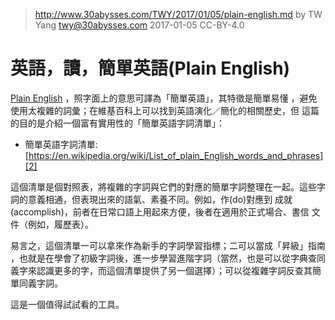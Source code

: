 ﻿> http://www.30abysses.com/TWY/2017/01/05/plain-english.md
> by TW Yang <twy@30abysses.com> 2017-01-05 CC-BY-4.0

# 英語，讀，簡單英語(Plain English)

[Plain English][1]  ，照字面上的意思可譯為「簡單英語」，其特徵是簡單易懂
，避免使用太複雜的詞彙；在維基百科上可以找到英語演化／簡化的相關歷史，但
這篇的目的是介紹一個富有實用性的「簡單英語字詞清單」：

* 簡單英語字詞清單: [https://en.wikipedia.org/wiki/List_of_plain_English_words_and_phrases][2]

[1]: https://en.wikipedia.org/wiki/Plain_English
[2]: https://en.wikipedia.org/wiki/List_of_plain_English_words_and_phrases

這個清單是個對照表，將複雜的字詞與它們的對應的簡單字詞整理在一起。這些字
詞的意義相通，但表現出來的語氣、素養不同。例如，作(do)對應到
成就(accomplish)，前者在日常口語上用起來方便，後者在適用於正式場合、書信
文件（例如，履歷表）。

易言之，這個清單一可以拿來作為新手的字詞學習指標；二可以當成「昇級」指南
，也就是在學會了初級字詞後，進一步學習進階字詞（當然，也是可以從字典查同
義字來認識更多的字，而這個清單提供了另一個選擇）；可以從複雜字詞反查其簡
單同義字詞。

這是一個值得試試看的工具。

